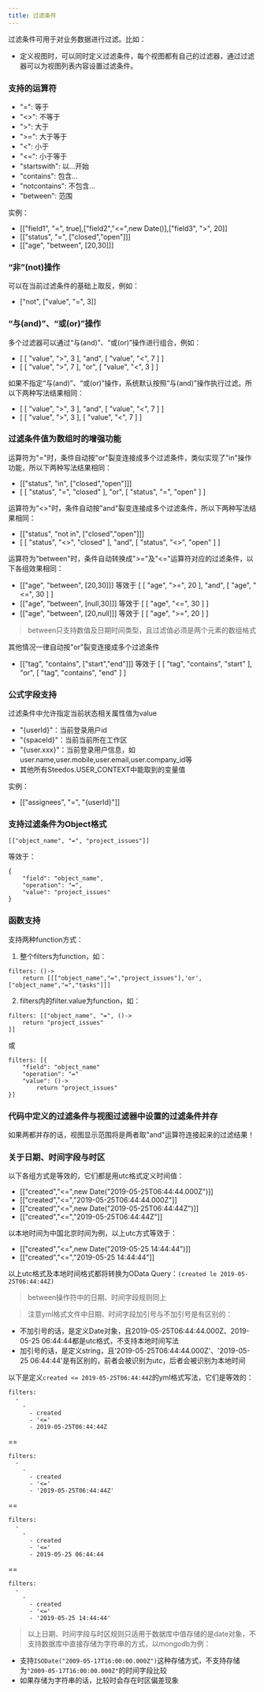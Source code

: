 ```yaml
---
title: 过滤条件
---
```


过滤条件可用于对业务数据进行过滤。比如：
- 定义视图时，可以同时定义过滤条件，每个视图都有自己的过滤器，通过过滤器可以为视图列表内容设置过滤条件。

### 支持的运算符
- "=": 等于
- "<>": 不等于
- ">": 大于
- ">=": 大于等于
- "<": 小于
- "<=": 小于等于
- "startswith": 以...开始
- "contains": 包含...
- "notcontains": 不包含...
- "between": 范围

实例：
- [["field1", "=", true],["field2","<=",new Date()],["field3", ">", 20]]
- [["status", "=", ["closed","open"]]]
- [["age", "between", [20,30]]]

### “非”(not)操作

可以在当前过滤条件的基础上取反，例如：
-  ["not", ["value", "=", 3]]

### “与(and)”、“或(or)”操作

多个过滤器可以通过“与(and)”、“或(or)”操作进行组合，例如：
- [ [ "value", ">", 3 ], "and", [ "value", "<", 7 ] ]
- [ [ "value", ">", 7 ], "or", [ "value", "<", 3 ] ]

如果不指定“与(and)”、“或(or)”操作，系统默认按照“与(and)”操作执行过滤。所以下两种写法结果相同：
- [ [ "value", ">", 3 ], "and", [ "value", "<", 7 ] ]
- [ [ "value", ">", 3 ], [ "value", "<", 7 ] ]

### 过滤条件值为数组时的增强功能

运算符为"="时，条件自动按"or"裂变连接成多个过滤条件，类似实现了"in"操作功能，所以下两种写法结果相同：
- [["status", "in", ["closed","open"]]]
- [ [ "status", "=", "closed" ], "or", [ "status", "=", "open" ] ]

运算符为"<>"时，条件自动按"and"裂变连接成多个过滤条件，所以下两种写法结果相同：
- [["status", "not in", ["closed","open"]]]
- [ [ "status", "<>", "closed" ], "and", [ "status", "<>", "open" ] ]

运算符为"between"时，条件自动转换成">="及"<="运算符对应的过滤条件，以下各组效果相同：
- [["age", "between", [20,30]]] 等效于 [ [ "age", ">=", 20 ], "and", [ "age", "<=", 30 ] ]
- [["age", "between", [null,30]]] 等效于 [ [ "age", "<=", 30 ] ]
- [["age", "between", [20,null]]] 等效于 [ [ "age", ">=", 20 ] ]

> between只支持数值及日期时间类型，且过滤值必须是两个元素的数组格式

其他情况一律自动按"or"裂变连接成多个过滤条件
- [["tag", "contains", ["start","end"]]] 等效于 [ [ "tag", "contains", "start" ], "or", [ "tag", "contains", "end" ] ]

### 公式字段支持

过滤条件中允许指定当前状态相关属性值为value
- "{userId}"：当前登录用户id
- "{spaceId}"：当前当前所在工作区
- "{user.xxx}"：当前登录用户信息，如user.name,user.mobile,user.email,user.company_id等
- 其他所有Steedos.USER_CONTEXT中能取到的变量值

实例：
- [["assignees", "=", "{userId}"]]

### 支持过滤条件为Object格式
```
[["object_name", "=", "project_issues"]]
```
等效于：
```
{
	"field": "object_name",
	"operation": "=",
	"value": "project_issues"
}
```

### 函数支持

支持两种function方式：
1. 整个filters为function，如：
```
filters: ()->
	return [[["object_name","=","project_issues"],'or',["object_name","=","tasks"]]]
```
2. filters内的filter.value为function，如：
```
filters: [["object_name", "=", ()->
	return "project_issues"
]]
```
或
```
filters: [{
	"field": "object_name"
	"operation": "="
	"value": ()->
		return "project_issues"
}]
```

### 代码中定义的过滤条件与视图过滤器中设置的过滤条件并存
如果两都并存的话，视图显示范围将是两者取"and"运算符连接起来的过滤结果！

### 关于日期、时间字段与时区
以下各组方式是等效的，它们都是用utc格式定义时间值：
- [["created","<=",new Date("2019-05-25T06:44:44.000Z")]]
- [["created","<=","2019-05-25T06:44:44.000Z"]]
- [["created","<=",new Date("2019-05-25T06:44:44Z")]]
- [["created","<=","2019-05-25T06:44:44Z"]]

以本地时间为中国北京时间为例，以上utc方式等效于：
- [["created","<=",new Date("2019-05-25 14:44:44")]]
- [["created","<=","2019-05-25 14:44:44"]]

以上utc格式及本地时间格式都将转换为OData Query：`(created le 2019-05-25T06:44:44Z)`

> between操作符中的日期、时间字段规则同上

> 注意yml格式文件中日期、时间字段加引号与不加引号是有区别的：
- 不加引号的话，是定义Date对象，且2019-05-25T06:44:44.000Z、2019-05-25 06:44:44都是utc格式，不支持本地时间写法
- 加引号的话，是定义string，且'2019-05-25T06:44:44.000Z'、'2019-05-25 06:44:44'是有区别的，前者会被识别为utc，后者会被识别为本地时间

以下是定义`created <= 2019-05-25T06:44:44Z`的yml格式写法，它们是等效的：
```
filters:
  - 
    - 
      - created
      - '<='
      - 2019-05-25T06:44:44Z
```
==
```
filters:
  - 
    - 
      - created
      - '<='
      - '2019-05-25T06:44:44Z'
```
==

```
filters:
  - 
    - 
      - created
      - '<='
      - 2019-05-25 06:44:44
```
==

```
filters:
  - 
    - 
      - created
      - '<='
      - '2019-05-25 14:44:44'
```

> 以上日期、时间字段与时区规则只适用于数据库中值存储的是date对象，不支持数据库中直接存储为字符串的方式，以mongodb为例：
- 支持`ISODate("2009-05-17T16:00:00.000Z")`这种存储方式，不支持存储为`"2009-05-17T16:00:00.000Z"`的时间字段比较
- 如果存储为字符串的话，比较时会存在时区偏差现象